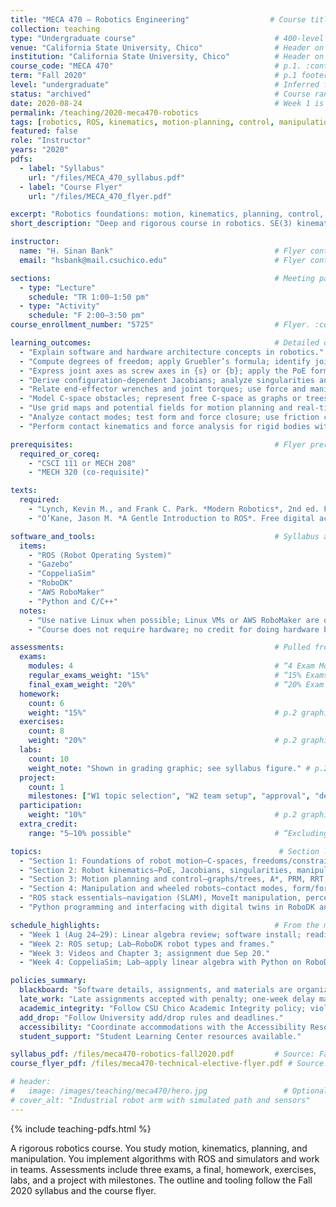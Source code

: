 ```yaml
---
title: "MECA 470 — Robotics Engineering"                  # Course title on p.1. :contentReference[oaicite:0]{index=0}
collection: teaching
type: "Undergraduate course"                               # 400-level course; fits undergrad catalog.
venue: "California State University, Chico"                # Header on p.1. :contentReference[oaicite:1]{index=1}
institution: "California State University, Chico"          # Header on p.1. :contentReference[oaicite:2]{index=2}
course_code: "MECA 470"                                    # p.1. :contentReference[oaicite:3]{index=3}
term: "Fall 2020"                                          # p.1 footer/header. :contentReference[oaicite:4]{index=4}
level: "undergraduate"                                     # Inferred from numbering.
status: "archived"                                         # Course ran in 2020.
date: 2020-08-24                                           # Week 1 is Aug 24–29. :contentReference[oaicite:5]{index=5}
permalink: /teaching/2020-meca470-robotics
tags: [robotics, ROS, kinematics, motion-planning, control, manipulation, wheeled-mobile-robots, vision, PoE, Jacobian, RRT, PRM, A*, MoveIt, DexNet, RoboDK, CoppeliaSim, Gazebo, AWS-RoboMaker] # Topics and tools on pp.1,4–7 and flyer. :contentReference[oaicite:6]{index=6} :contentReference[oaicite:7]{index=7}
featured: false
role: "Instructor"
years: "2020"
pdfs:
  - label: "Syllabus"
    url: "/files/MECA_470_syllabus.pdf"
  - label: "Course Flyer"
    url: "/files/MECA_470_flyer.pdf"

excerpt: "Robotics foundations: motion, kinematics, planning, control, manipulation, and mobile robots. ROS with RoboDK, CoppeliaSim, Gazebo. Team project and labs." # Scope and tools pp.1,4–7; flyer. :contentReference[oaicite:8]{index=8} :contentReference[oaicite:9]{index=9}
short_description: "Deep and rigorous course in robotics. SE(3) kinematics, PoE, Jacobians, planning with A*/PRM/RRT, contact mechanics, and software-driven labs using ROS and simulators." # Sections and outcomes pp.1,5–7. :contentReference[oaicite:10]{index=10}

instructor:
  name: "H. Sinan Bank"                                    # Flyer contact. :contentReference[oaicite:11]{index=11}
  email: "hsbank@mail.csuchico.edu"                        # Flyer contact. :contentReference[oaicite:12]{index=12}

sections:                                                  # Meeting pattern from flyer. :contentReference[oaicite:13]{index=13}
  - type: "Lecture"
    schedule: "TR 1:00–1:50 pm"
  - type: "Activity"
    schedule: "F 2:00–3:50 pm"
course_enrollment_number: "5725"                           # Flyer. :contentReference[oaicite:14]{index=14}

learning_outcomes:                                         # Detailed outcomes per module, pp.4–7. :contentReference[oaicite:15]{index=15}
  - "Explain software and hardware architecture concepts in robotics." # p.4. :contentReference[oaicite:16]{index=16}
  - "Compute degrees of freedom; apply Gruebler’s formula; identify joint constraints." # p.4. :contentReference[oaicite:17]{index=17}
  - "Express joint axes as screw axes in {s} or {b}; apply the PoE formula for forward kinematics in SE(3)." # p.5. :contentReference[oaicite:18]{index=18}
  - "Derive configuration‑dependent Jacobians; analyze singularities and manipulability." # p.5. :contentReference[oaicite:19]{index=19}
  - "Relate end‑effector wrenches and joint torques; use force and manipulability ellipsoids." # p.5. :contentReference[oaicite:20]{index=20}
  - "Model C‑space obstacles; represent free C‑space as graphs or trees; implement A*, PRM, and RRT." # p.6. :contentReference[oaicite:21]{index=21}
  - "Use grid maps and potential fields for motion planning and real‑time control among obstacles." # p.6. :contentReference[oaicite:22]{index=22}
  - "Analyze contact modes; test form and force closure; use friction cones and wrench spaces." # p.7. :contentReference[oaicite:23]{index=23}
  - "Perform contact kinematics and force analysis for rigid bodies with frictional contacts." # p.7. :contentReference[oaicite:24]{index=24}

prerequisites:                                             # Flyer prerequisites/co-req. :contentReference[oaicite:25]{index=25}
  required_or_coreq:
    - "CSCI 111 or MECH 208"
    - "MECH 320 (co‑requisite)"

texts:
  required:
    - "Lynch, Kevin M., and Frank C. Park. *Modern Robotics*, 2nd ed. Free pre‑print accepted." # p.1. :contentReference[oaicite:26]{index=26}
    - "O’Kane, Jason M. *A Gentle Introduction to ROS*. Free digital accepted."                  # p.1. :contentReference[oaicite:27]{index=27}

software_and_tools:                                        # Syllabus and flyer tools. :contentReference[oaicite:28]{index=28} :contentReference[oaicite:29]{index=29}
  items:
    - "ROS (Robot Operating System)"
    - "Gazebo"
    - "CoppeliaSim"
    - "RoboDK"
    - "AWS RoboMaker"
    - "Python and C/C++"
  notes:
    - "Use native Linux when possible; Linux VMs or AWS RoboMaker are options." # Flyer guidance. :contentReference[oaicite:30]{index=30}
    - "Course does not require hardware; no credit for doing hardware builds."   # p.1. :contentReference[oaicite:31]{index=31}

assessments:                                               # Pulled from 'Weightings, Grading, and Rubric' and overview. :contentReference[oaicite:32]{index=32}
  exams:
    modules: 4                                             # “4 Exam Modules: 3 Exams + 1 Final.” p.1. :contentReference[oaicite:33]{index=33}
    regular_exams_weight: "15%"                            # “15% Exams x 3.” p.2 graphic. :contentReference[oaicite:34]{index=34}
    final_exam_weight: "20%"                               # “20% Exam x 4.” p.2 graphic. :contentReference[oaicite:35]{index=35}
  homework:
    count: 6
    weight: "15%"                                          # p.2 graphic. :contentReference[oaicite:36]{index=36}
  exercises:
    count: 8
    weight: "20%"                                          # p.2 graphic. :contentReference[oaicite:37]{index=37}
  labs:
    count: 10
    weight_note: "Shown in grading graphic; see syllabus figure." # p.2 graphic shows Labs x10. :contentReference[oaicite:38]{index=38}
  project:
    count: 1
    milestones: ["W1 topic selection", "W2 team setup", "approval", "deliver milestones"] # p.2 project lane. :contentReference[oaicite:39]{index=39}
  participation:
    weight: "10%"                                          # p.2 graphic. :contentReference[oaicite:40]{index=40}
  extra_credit:
    range: "5–10% possible"                                # “Excluding 5–10% extra credits.” p.2. :contentReference[oaicite:41]{index=41}

topics:                                                     # Section list and flyer topics. :contentReference[oaicite:42]{index=42} :contentReference[oaicite:43]{index=43}
  - "Section 1: Foundations of robot motion—C‑spaces, freedoms/constraints, linear algebra lab."
  - "Section 2: Robot kinematics—PoE, Jacobians, singularities, manipulability."
  - "Section 3: Motion planning and control—graphs/trees, A*, PRM, RRT, grid maps, potential fields."
  - "Section 4: Manipulation and wheeled robots—contact modes, form/force closure, friction cones."
  - "ROS stack essentials—navigation (SLAM), MoveIt manipulation, perception (e.g., DexNet)."
  - "Python programming and interfacing with digital twins in RoboDK and CoppeliaSim."

schedule_highlights:                                       # From the module table on p.4. :contentReference[oaicite:44]{index=44}
  - "Week 1 (Aug 24–29): Linear algebra review; software install; reading preview; due 08/30/20."
  - "Week 2: ROS setup; Lab—RoboDK robot types and frames."
  - "Week 3: Videos and Chapter 3; assignment due Sep 20."
  - "Week 4: CoppeliaSim; Lab—apply linear algebra with Python on RoboDK/CoppeliaSim."

policies_summary:
  blackboard: "Software details, assignments, and materials are organized in Blackboard." # p.1. :contentReference[oaicite:45]{index=45}
  late_work: "Late assignments accepted with penalty; one‑week delay may reduce to zero." # p.4. :contentReference[oaicite:46]{index=46}
  academic_integrity: "Follow CSU Chico Academic Integrity policy; violations reported."  # p.8. :contentReference[oaicite:47]{index=47}
  add_drop: "Follow University add/drop rules and deadlines."                             # p.8. :contentReference[oaicite:48]{index=48}
  accessibility: "Coordinate accommodations with the Accessibility Resource Center (ARC)." # p.8. :contentReference[oaicite:49]{index=49}
  student_support: "Student Learning Center resources available."                         # p.8. :contentReference[oaicite:50]{index=50}

syllabus_pdf: /files/meca470-robotics-fall2020.pdf         # Source: Fall 2020 PDF. :contentReference[oaicite:51]{index=51}
course_flyer_pdf: /files/meca470-technical-elective-flyer.pdf # Source: flyer. :contentReference[oaicite:52]{index=52}

# header:
#   image: /images/teaching/meca470/hero.jpg                 # Optional hero image.
# cover_alt: "Industrial robot arm with simulated path and sensors"
---
```


{% include teaching-pdfs.html %}

A rigorous robotics course. You study motion, kinematics, planning, and manipulation. You implement algorithms with ROS and simulators and work in teams. Assessments include three exams, a final, homework, exercises, labs, and a project with milestones. The outline and tooling follow the Fall 2020 syllabus and the course flyer.


